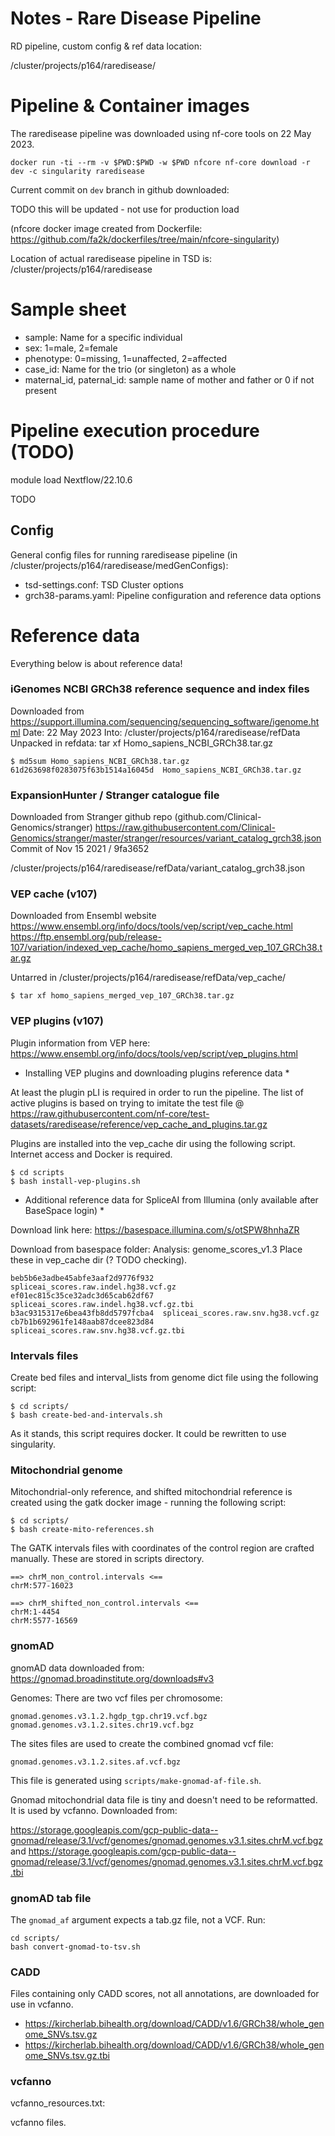 # Notes - Rare Disease Pipeline

RD pipeline, custom config & ref data location:

/cluster/projects/p164/raredisease/




# Pipeline & Container images

The raredisease pipeline was downloaded using nf-core tools on 22 May 2023.


    docker run -ti --rm -v $PWD:$PWD -w $PWD nfcore nf-core download -r dev -c singularity raredisease

Current commit on `dev` branch in github downloaded:

TODO this will be updated - not use for production load


(nfcore docker image created from Dockerfile: https://github.com/fa2k/dockerfiles/tree/main/nfcore-singularity)

Location of actual raredisease pipeline in TSD is:
/cluster/projects/p164/raredisease




# Sample sheet 

* sample: Name for a specific individual
* sex: 1=male, 2=female
* phenotype: 0=missing, 1=unaffected, 2=affected
* case_id: Name for the trio (or singleton) as a whole
* maternal_id, paternal_id: sample name of mother and father or 0 if not present



# Pipeline execution procedure (TODO)

module load Nextflow/22.10.6

TODO


## Config

General config files for running raredisease pipeline (in /cluster/projects/p164/raredisease/medGenConfigs):

* tsd-settings.conf: TSD Cluster options
* grch38-params.yaml: Pipeline configuration and reference data options





# Reference data

Everything below is about reference data!



### iGenomes NCBI GRCh38 reference sequence and index files

Downloaded from https://support.illumina.com/sequencing/sequencing_software/igenome.html
Date: 22 May 2023
Into: /cluster/projects/p164/raredisease/refData
Unpacked in refdata: tar xf Homo_sapiens_NCBI_GRCh38.tar.gz

    $ md5sum Homo_sapiens_NCBI_GRCh38.tar.gz
    61d263698f0283075f63b1514a16045d  Homo_sapiens_NCBI_GRCh38.tar.gz



### ExpansionHunter / Stranger catalogue file

Downloaded from Stranger github repo (github.com/Clinical-Genomics/stranger)
https://raw.githubusercontent.com/Clinical-Genomics/stranger/master/stranger/resources/variant_catalog_grch38.json
Commit of Nov 15 2021 / 9fa3652

/cluster/projects/p164/raredisease/refData/variant_catalog_grch38.json



### VEP cache (v107)

Downloaded from Ensembl website https://www.ensembl.org/info/docs/tools/vep/script/vep_cache.html
https://ftp.ensembl.org/pub/release-107/variation/indexed_vep_cache/homo_sapiens_merged_vep_107_GRCh38.tar.gz

Untarred in /cluster/projects/p164/raredisease/refData/vep_cache/

    $ tar xf homo_sapiens_merged_vep_107_GRCh38.tar.gz



### VEP plugins (v107)

Plugin information from VEP here:
https://www.ensembl.org/info/docs/tools/vep/script/vep_plugins.html

* Installing VEP plugins and downloading plugins reference data *

At least the plugin pLI is required in order to run the pipeline. The list of active plugins is based on
trying to imitate the test file @
https://raw.githubusercontent.com/nf-core/test-datasets/raredisease/reference/vep_cache_and_plugins.tar.gz


Plugins are installed into the vep_cache dir using the following script. Internet access and
Docker is required.

    $ cd scripts
    $ bash install-vep-plugins.sh


* Additional reference data for SpliceAI from Illumina (only available after BaseSpace login) *

Download link here:
https://basespace.illumina.com/s/otSPW8hnhaZR


Download from basespace folder: Analysis: genome_scores_v1.3
Place these in vep_cache dir (? TODO checking).

    beb5b6e3adbe45abfe3aaf2d9776f932  spliceai_scores.raw.indel.hg38.vcf.gz
    ef01ec815c35ce32adc3d65cab62df67  spliceai_scores.raw.indel.hg38.vcf.gz.tbi
    b3ac9315317e6bea43fb8dd5797fcba4  spliceai_scores.raw.snv.hg38.vcf.gz
    cb7b1b692961fe148aab87dcee823d84  spliceai_scores.raw.snv.hg38.vcf.gz.tbi



### Intervals files

Create bed files and interval_lists from genome dict file using the following script:

    $ cd scripts/
    $ bash create-bed-and-intervals.sh

As it stands, this script requires docker. It could be rewritten to use singularity.



### Mitochondrial genome

Mitochondrial-only reference, and shifted mitochondrial reference is created using the
gatk docker image - running the following script:

    $ cd scripts/
    $ bash create-mito-references.sh

The GATK intervals files with coordinates of the control region are crafted manually.
These are stored in scripts directory.

    ==> chrM_non_control.intervals <==
    chrM:577-16023

    ==> chrM_shifted_non_control.intervals <==
    chrM:1-4454
    chrM:5577-16569


### gnomAD

gnomAD data downloaded from: https://gnomad.broadinstitute.org/downloads#v3

Genomes: There are two vcf files per chromosome:

    gnomad.genomes.v3.1.2.hgdp_tgp.chr19.vcf.bgz
    gnomad.genomes.v3.1.2.sites.chr19.vcf.bgz

The sites files are used to create the combined gnomad vcf file:

    gnomad.genomes.v3.1.2.sites.af.vcf.bgz

This file is generated using `scripts/make-gnomad-af-file.sh`.

Gnomad mitochondrial data file is tiny and doesn't need to be reformatted.
It is used by vcfanno. Downloaded from:

https://storage.googleapis.com/gcp-public-data--gnomad/release/3.1/vcf/genomes/gnomad.genomes.v3.1.sites.chrM.vcf.bgz and https://storage.googleapis.com/gcp-public-data--gnomad/release/3.1/vcf/genomes/gnomad.genomes.v3.1.sites.chrM.vcf.bgz.tbi


### gnomAD tab file

The `gnomad_af` argument expects a tab.gz file, not a VCF. Run:

    cd scripts/
    bash convert-gnomad-to-tsv.sh



### CADD

Files containing only CADD scores, not all annotations, are downloaded for
use in vcfanno.

* https://kircherlab.bihealth.org/download/CADD/v1.6/GRCh38/whole_genome_SNVs.tsv.gz
* https://kircherlab.bihealth.org/download/CADD/v1.6/GRCh38/whole_genome_SNVs.tsv.gz.tbi



### vcfanno

vcfanno_resources.txt:


vcfanno files. 
